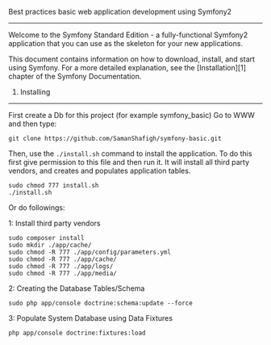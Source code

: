Best practices basic web application development using Symfony2

----------------------------------
Welcome to the Symfony Standard Edition - a fully-functional Symfony2
application that you can use as the skeleton for your new applications.

This document contains information on how to download, install, and start
using Symfony. For a more detailed explanation, see the [Installation][1]
chapter of the Symfony Documentation.

1) Installing
----------------------------------

First create a Db for this project (for example symfony_basic)
Go to WWW and then type:

    git clone https://github.com/SamanShafigh/symfony-basic.git

Then, use the `./install.sh` command to install the application. To do this first give
permission to this file and then run it. It will install all third party vendors, and
creates and populates application tables.

    sudo chmod 777 install.sh
    ./install.sh

Or do followings:

1: Install third party vendors

    sudo composer install
    sudo mkdir ./app/cache/
    sudo chmod -R 777 ./app/config/parameters.yml
    sudo chmod -R 777 ./app/cache/
    sudo chmod -R 777 ./app/logs/
    sudo chmod -R 777 ./app/media/
    
2: Creating the Database Tables/Schema

    sudo php app/console doctrine:schema:update --force

3: Populate System Database using Data Fixtures

    php app/console doctrine:fixtures:load
